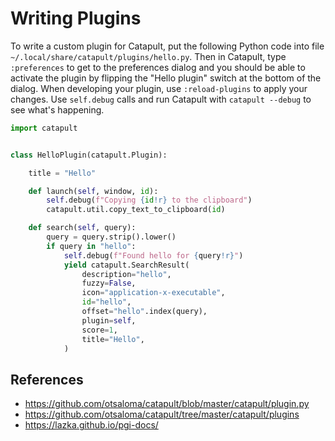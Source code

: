 Writing Plugins
===============

To write a custom plugin for Catapult, put the following Python code
into file `~/.local/share/catapult/plugins/hello.py`. Then in Catapult,
type `:preferences` to get to the preferences dialog and you should be
able to activate the plugin by flipping the "Hello plugin" switch at the
bottom of the dialog. When developing your plugin, use `:reload-plugins`
to apply your changes. Use `self.debug` calls and run Catapult with
`catapult --debug` to see what's happening.

```python
import catapult


class HelloPlugin(catapult.Plugin):

    title = "Hello"

    def launch(self, window, id):
        self.debug(f"Copying {id!r} to the clipboard")
        catapult.util.copy_text_to_clipboard(id)

    def search(self, query):
        query = query.strip().lower()
        if query in "hello":
            self.debug(f"Found hello for {query!r}")
            yield catapult.SearchResult(
                description="hello",
                fuzzy=False,
                icon="application-x-executable",
                id="hello",
                offset="hello".index(query),
                plugin=self,
                score=1,
                title="Hello",
            )
```

## References

* https://github.com/otsaloma/catapult/blob/master/catapult/plugin.py
* https://github.com/otsaloma/catapult/tree/master/catapult/plugins
* https://lazka.github.io/pgi-docs/
